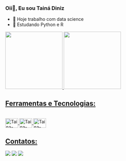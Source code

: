 ### Oii👋, Eu sou Tainá Diniz 

- 🔭 Hoje trabalho com data science
- 🌱 Estudando Python e R


<div>
<a href= "https://github.com/tainadiniz">
<img height = "180cm" src ="https://github-readme-stats.vercel.app/api?username=tainadiniz&show_icons=true&theme=dracula&include_all_commits=true&count_private=true"/>
<img height = "180cm" src = "https://github-readme-stats.vercel.app/api/top-langs/?username=tainadiniz&layout=compact&langs_count=168&theme=dracula"/>
</div>
  
## Ferramentas e Tecnologias:

<div style="display:inline_block"><br>
<img align = "center" alt= Taina-Py height="30" width = "40" src="https://cdn.jsdelivr.net/gh/devicons/devicon/icons/python/python-original.svg" >
<img align = "center" alt= Taina-Py height="30" width = "40" src="https://cdn.jsdelivr.net/gh/devicons/devicon/icons/r/r-original.svg" >        
<img align = "center" alt= Taina-Py height="30" width = "40"  src="https://cdn.jsdelivr.net/gh/devicons/devicon/icons/mysql/mysql-original.svg" >

</div>

## Contatos:

<div>
  
<a href="https://instagram.com/tainaadiniz" target="_blank"><img loading="lazy" src="https://img.shields.io/badge/-Instagram-%23E4405F?style=for-the-badge&logo=instagram&logoColor=white" target="_blank"></a>
<a href = "mailto:taina.diniz3@academico.ufpb.br"><img loading="lazy" src="https://img.shields.io/badge/Gmail-D14836?style=for-the-badge&logo=gmail&logoColor=white" target="_blank"></a>
<a href="https://www.linkedin.com/in/tainá-diniz-68a711270" target="_blank"><img loading="lazy" src="https://img.shields.io/badge/-LinkedIn-%230077B5?style=for-the-badge&logo=linkedin&logoColor=white" target="_blank"></a>   
</div>
